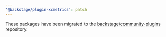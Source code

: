 ```yaml
---
'@backstage/plugin-xcmetrics': patch
---
```


These packages have been migrated to the [backstage/community-plugins](https://github.com/backstage/community-plugins) repository.
